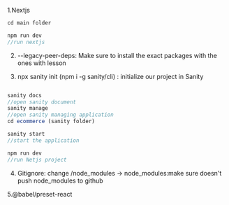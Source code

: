 1.Nextjs
```js
cd main folder 

npm run dev
//run nextjs
```
2. --legacy-peer-deps: Make sure to install the exact packages with the ones with lesson

3. npx sanity init (npm i -g sanity/cli) : initialize our project in Sanity
```js

sanity docs 
//open sanity document
sanity manage
//open sanity managing application
cd ecommerce (sanity folder)

sanity start
//start the application

npm run dev 
//run Netjs project
```

4. Gitignore: change /node_modules -> node_modules:make sure doesn't push node_modules to github

5.@babel/preset-react
